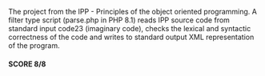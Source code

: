 The project from the IPP - Principles of the object oriented programming. A filter type script (parse.php in PHP 8.1) reads IPP source code from standard input
code23 (imaginary code), checks the lexical and syntactic correctness of the code and writes to standard output XML representation of the program.

#### SCORE 8/8
